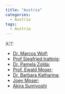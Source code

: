 ```yaml
---
title: "Austria"
categories:
  - Austria
tags:
  - Austria
---
```


🇦🇹

* [Dr. Marcos Wolf](google.com);
* [Prof Siegfried trattnig](google.com);
* [Dr. Pamela Zolda](google.com);
* [Prof. Ewald Moser](google.com);
* [Dr. Barbara Katharina](google.com);
* [Joey Moser](google.com);
* [Akira Sumiyoshi](google.com)
